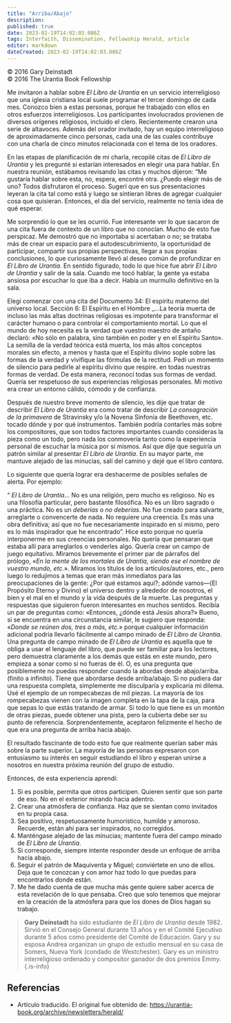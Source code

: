 ```yaml
---
title: "Arriba/Abajo"
description: 
published: true
date: 2023-02-19T14:02:03.086Z
tags: Interfaith, Dissemination, Fellowship Herald, article
editor: markdown
dateCreated: 2023-02-19T14:02:03.086Z
---
```


<p class="v-card v-sheet theme--light grey lighten-3 px-2">© 2016 Gary Deinstadt<br>© 2016 The Urantia Book Fellowship</p>

Me invitaron a hablar sobre _El Libro de Urantia_ en un servicio interreligioso que una iglesia cristiana local suele programar el tercer domingo de cada mes. Conozco bien a estas personas, porque he trabajado con ellos en otros esfuerzos interreligiosos. Los participantes involucrados provienen de diversos orígenes religiosos, incluido el clero. Recientemente crearon una serie de altavoces. Además del orador invitado, hay un equipo interreligioso de aproximadamente cinco personas, cada una de las cuales contribuye con una charla de cinco minutos relacionada con el tema de los oradores.

En las etapas de planificación de mi charla, recopilé citas de _El Libro de Urantia_ y les pregunté si estarían interesados ​​en elegir una para hablar. En nuestra reunión, estábamos revisando las citas y muchos dijeron: “Me gustaría hablar sobre esta, no, espera, encontré otra. ¿Puedo elegir más de uno? Todos disfrutaron el proceso. Sugerí que en sus presentaciones leyeran la cita tal como está y luego se sintieran libres de agregar cualquier cosa que quisieran. Entonces, el día del servicio, realmente no tenía idea de qué esperar.

Me sorprendió lo que se les ocurrió. Fue interesante ver lo que sacaron de una cita fuera de contexto de un libro que no conocían. Mucho de esto fue perspicaz. Me demostró que no importaba si acertaban o no; se trataba más de crear un espacio para el autodescubrimiento, la oportunidad de participar, compartir sus propias perspectivas, llegar a sus propias conclusiones, lo que curiosamente llevó al deseo común de profundizar en _El Libro de Urantia_. En sentido figurado, todo lo que hice fue abrir _El Libro de Urantia_ y salir de la sala. Cuando me tocó hablar, la gente ya estaba ansiosa por escuchar lo que iba a decir. Había un murmullo definitivo en la sala.

Elegí comenzar con una cita del Documento 34: El espíritu materno del universo local. Sección 6: El Espíritu en el Hombre _...La teoría muerta de incluso las más altas doctrinas religiosas es impotente para transformar el carácter humano o para controlar el comportamiento mortal. Lo que el mundo de hoy necesita es la verdad que vuestro maestro de antaño declaró: «No sólo en palabra, sino también en poder y en el Espíritu Santo». La semilla de la verdad teórica está muerta, los más altos conceptos morales sin efecto, a menos y hasta que el Espíritu divino sople sobre las formas de la verdad y vivifique las fórmulas de la rectitud. Pedí un momento de silencio para pedirle al espíritu divino que respire. en todas nuestras formas de verdad. De esta manera, reconocí todas sus formas de verdad. Quería ser respetuoso de sus experiencias religiosas personales. Mi motivo era crear un entorno cálido, cómodo y de confianza.

Después de nuestro breve momento de silencio, les dije que tratar de describir _El Libro de Urantia_ era como tratar de describir _La consagración de la primavera_ de Stravinsky y/o la Novena Sinfonía de Beethoven, etc. tocado dónde y por qué instrumentos. También podría contarles más sobre los compositores, que son todos factores importantes cuando consideras la pieza como un todo, pero nada los conmovería tanto como la experiencia personal de escuchar la música por sí mismos. Así que dije que seguiría un patrón similar al presentar _El Libro de Urantia_. En su mayor parte, me mantuve alejado de las minucias, salí del camino y dejé que el libro _cantara_.

Lo siguiente que quería lograr era deshacerme de posibles señales de alerta. Por ejemplo:

“ _El Libro de Urantia_...
No es una religión, pero mucho es religioso.
No es una filosofía particular, pero bastante filosófica.
No es un libro sagrado o una práctica.
No es un _deberías_ o _no deberías_.
No fue creado para salvarte, arreglarte o convencerte de nada.
No requiere una creencia. Es más una obra definitiva; así que no fue necesariamente inspirado en sí mismo, pero es lo más inspirador que he encontrado”. Hice esto porque no quería interponerme en sus creencias personales.
No quería que pensaran que estaba allí para arreglarlos o venderles algo. Quería crear un campo de juego equitativo.
Miramos brevemente el primer par de párrafos del prólogo, «_En la mente de los mortales de Urantia, siendo ese el nombre de vuestro mundo, etc._». Miramos los títulos de los artículos/autores, etc., pero luego lo redujimos a temas que eran más inmediatos para las preocupaciones de la gente: ¿Por qué estamos aquí?; adónde vamos—(El Propósito Eterno y Divino) el universo dentro y alrededor de nosotros, el bien y el mal en el mundo y la vida después de la muerte.
Las preguntas y respuestas que siguieron fueron interesantes en muchos sentidos. Recibía un par de preguntas como: «Entonces, ¿dónde está Jesús ahora?» Bueno, si se encuentra en una circunstancia similar, le sugiero que responda: «_Donde se reúnen dos, tres o más, etc._» porque cualquier información adicional podría llevarlo fácilmente al campo minado de _El Libro de Urantia_. Una pregunta de campo minado de _El Libro de Urantia_ es aquella que te obliga a usar el lenguaje del libro, que puede ser familiar para los lectores, pero demuestra claramente a los demás que estás en este mundo, pero empieza a sonar como si no fueras de él. O, es una pregunta que posiblemente no puedas responder cuando la abordas desde abajo/arriba. (finito a infinito). Tiene que abordarse desde arriba/abajo. Si no pudiera dar una respuesta completa, simplemente me disculparía y explicaría mi dilema. Usé el ejemplo de un rompecabezas de mil piezas. La mayoría de los rompecabezas vienen con la imagen completa en la tapa de la caja, para que sepas lo que estás tratando de armar. Si todo lo que tiene es un montón de otras piezas, puede obtener una pista, pero la cubierta debe ser su punto de referencia. Sorprendentemente, aceptaron felizmente el hecho de que era una pregunta de arriba hacia abajo.

El resultado fascinante de todo esto fue que realmente querían saber más sobre la parte superior. La mayoría de las personas expresaron con entusiasmo su interés en seguir estudiando el libro y esperan unirse a nosotros en nuestra próxima reunión del grupo de estudio.

Entonces, de esta experiencia aprendí:

1. Si es posible, permita que otros participen. Quieren sentir que son parte de eso. No en el exterior mirando hacia adentro.
2. Crear una atmósfera de confianza. Haz que se sientan como invitados en tu propia casa.
3. Sea positivo, respetuosamente humorístico, humilde y amoroso. Recuerde, están ahí para ser inspirados, no corregidos.
4. Manténgase alejado de las minucias; mantente fuera del campo minado de _El Libro de Urantia_.
5. Si corresponde, siempre intente responder desde un enfoque de arriba hacia abajo.
6. Seguir el patrón de Maquiventa y Miguel; conviértete en uno de ellos. Deja que te conozcan y con amor haz todo lo que puedas para encontrarlos donde están.
7. Me he dado cuenta de que mucha más gente quiere saber acerca de esta revelación de lo que pensaba. Creo que solo tenemos que mejorar en la creación de la atmósfera para que los dones de Dios hagan su trabajo.


> **Gary Deinstadt** ha sido estudiante de _El Libro de Urantia_ desde 1982. Sirvió en el Consejo General durante 13 años y en el Comité Ejecutivo durante 5 años como presidente del Comité de Educación. Gary y su esposa Andrea organizan un grupo de estudio mensual en su casa de Somers, Nueva York (condado de Westchester). Gary es un ministro interreligioso ordenado y compositor ganador de dos premios Emmy.
{.is-info}

## Referencias

- Artículo traducido. El original fue obtenido de: https://urantia-book.org/archive/newsletters/herald/